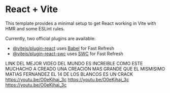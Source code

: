 # React + Vite

This template provides a minimal setup to get React working in Vite with HMR and some ESLint rules.

Currently, two official plugins are available:

- [@vitejs/plugin-react](https://github.com/vitejs/vite-plugin-react/blob/main/packages/plugin-react/README.md) uses [Babel](https://babeljs.io/) for Fast Refresh
- [@vitejs/plugin-react-swc](https://github.com/vitejs/vite-plugin-react-swc) uses [SWC](https://swc.rs/) for Fast Refresh


LINK DEL MEJOR VIDEO DEL MUNDO ES INCREIBLE COMO ESTE MUCHACHO A CREADO UNA CREACION MAS GRANDE 
QUE EL MISMISIMO MATIAS FERNANDEZ EL 14 DE LOS BLANCOS ES UN CRACK
https://youtu.be/O0eKjhaj_3c
https://youtu.be/O0eKjhaj_3c
https://youtu.be/O0eKjhaj_3c
